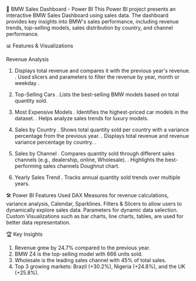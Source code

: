 🚗 BMW Sales Dashboard - Power BI
This Power BI project presents an interactive BMW Sales Dashboard using sales data. The dashboard provides key insights into BMW's sales performance, including revenue trends, top-selling models, sales distribution by country, and channel performance.

📊 Features & Visualizations

Revenue Analysis

1. Displays total revenue and compares it with the previous year's revenue.
 . Used slicers and parameters to filter the revenue by year, month or weekday .

2. Top-Selling Cars
 . Lists the best-selling BMW models based on total quantity sold.
   
3. Most Expensive Models
 . Identifies the highest-priced car models in the dataset.
 . Helps analyze sales trends for luxury models.

4. Sales by Country
 . Shows total quantity sold per country with a variance percentage from the previous year.
 . Displays total revenue and revenue variance percentage by country.
 . 

5. Sales by Channel
 . Compares quantity sold through different sales channels (e.g., dealership, online, Wholesale).
 . Highlights the best-performing sales channels Doughnut chart.


6. Yearly Sales Trend
 . Tracks annual quantity sold trends over multiple years.

🛠️ Power BI Features Used
DAX Measures for revenue calculations, variance analysis, Calendar, Sparklines.
Filters & Slicers to allow users to dynamically explore sales data.
Parameters for dynamic data selection.
Custom Visualizations such as bar charts, line charts, tables, are used for better data representation.

🏆 Key Insights
1. Revenue grew by 24.7% compared to the previous year.
2. BMW Z4 is the top-selling model with 666 units sold.
3. Wholesale is the leading sales channel with 45% of total sales.
4. Top 3 growing markets: Brazil (+30.2%), Nigeria (+24.8%), and the UK (+25.8%).
